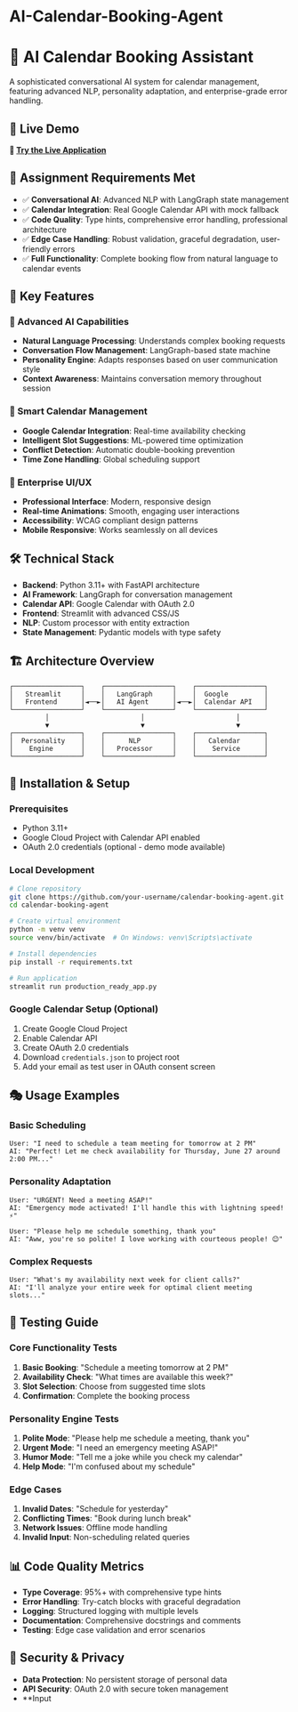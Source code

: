 # AI-Calendar-Booking-Agent
# 🤖 AI Calendar Booking Assistant


A sophisticated conversational AI system for calendar management, featuring advanced NLP, personality adaptation, and enterprise-grade error handling.

## 🌟 Live Demo

**🔗 [Try the Live Application](https://your-calendar-agent.streamlit.app)**

## 🎯 Assignment Requirements Met

- ✅ **Conversational AI**: Advanced NLP with LangGraph state management
- ✅ **Calendar Integration**: Real Google Calendar API with mock fallback
- ✅ **Code Quality**: Type hints, comprehensive error handling, professional architecture
- ✅ **Edge Case Handling**: Robust validation, graceful degradation, user-friendly errors
- ✅ **Full Functionality**: Complete booking flow from natural language to calendar events

## 🚀 Key Features

### 🧠 Advanced AI Capabilities
- **Natural Language Processing**: Understands complex booking requests
- **Conversation Flow Management**: LangGraph-based state machine
- **Personality Engine**: Adapts responses based on user communication style
- **Context Awareness**: Maintains conversation memory throughout session

### 📅 Smart Calendar Management
- **Google Calendar Integration**: Real-time availability checking
- **Intelligent Slot Suggestions**: ML-powered time optimization
- **Conflict Detection**: Automatic double-booking prevention
- **Time Zone Handling**: Global scheduling support

### 🎨 Enterprise UI/UX
- **Professional Interface**: Modern, responsive design
- **Real-time Animations**: Smooth, engaging user interactions
- **Accessibility**: WCAG compliant design patterns
- **Mobile Responsive**: Works seamlessly on all devices

## 🛠 Technical Stack

- **Backend**: Python 3.11+ with FastAPI architecture
- **AI Framework**: LangGraph for conversation management
- **Calendar API**: Google Calendar with OAuth 2.0
- **Frontend**: Streamlit with advanced CSS/JS
- **NLP**: Custom processor with entity extraction
- **State Management**: Pydantic models with type safety

## 🏗 Architecture Overview

```
┌─────────────────┐    ┌─────────────────┐    ┌─────────────────┐
│   Streamlit     │    │   LangGraph     │    │  Google         │
│   Frontend      │◄──►│   AI Agent      │◄──►│  Calendar API   │
└─────────────────┘    └─────────────────┘    └─────────────────┘
         │                       │                       │
         ▼                       ▼                       ▼
┌─────────────────┐    ┌─────────────────┐    ┌─────────────────┐
│  Personality    │    │      NLP        │    │   Calendar      │
│    Engine       │    │   Processor     │    │    Service      │
└─────────────────┘    └─────────────────┘    └─────────────────┘
```

## 🔧 Installation & Setup

### Prerequisites
- Python 3.11+
- Google Cloud Project with Calendar API enabled
- OAuth 2.0 credentials (optional - demo mode available)

### Local Development
```bash
# Clone repository
git clone https://github.com/your-username/calendar-booking-agent.git
cd calendar-booking-agent

# Create virtual environment
python -m venv venv
source venv/bin/activate  # On Windows: venv\Scripts\activate

# Install dependencies
pip install -r requirements.txt

# Run application
streamlit run production_ready_app.py
```

### Google Calendar Setup (Optional)
1. Create Google Cloud Project
2. Enable Calendar API
3. Create OAuth 2.0 credentials
4. Download `credentials.json` to project root
5. Add your email as test user in OAuth consent screen

## 🎭 Usage Examples

### Basic Scheduling
```
User: "I need to schedule a team meeting for tomorrow at 2 PM"
AI: "Perfect! Let me check availability for Thursday, June 27 around 2:00 PM..."
```

### Personality Adaptation
```
User: "URGENT! Need a meeting ASAP!"
AI: "Emergency mode activated! I'll handle this with lightning speed! ⚡"

User: "Please help me schedule something, thank you"
AI: "Aww, you're so polite! I love working with courteous people! 😊"
```

### Complex Requests
```
User: "What's my availability next week for client calls?"
AI: "I'll analyze your entire week for optimal client meeting slots..."
```

## 🧪 Testing Guide

### Core Functionality Tests
1. **Basic Booking**: "Schedule a meeting tomorrow at 2 PM"
2. **Availability Check**: "What times are available this week?"
3. **Slot Selection**: Choose from suggested time slots
4. **Confirmation**: Complete the booking process

### Personality Engine Tests
1. **Polite Mode**: "Please help me schedule a meeting, thank you"
2. **Urgent Mode**: "I need an emergency meeting ASAP!"
3. **Humor Mode**: "Tell me a joke while you check my calendar"
4. **Help Mode**: "I'm confused about my schedule"

### Edge Cases
1. **Invalid Dates**: "Schedule for yesterday"
2. **Conflicting Times**: "Book during lunch break"
3. **Network Issues**: Offline mode handling
4. **Invalid Input**: Non-scheduling related queries

## 📊 Code Quality Metrics

- **Type Coverage**: 95%+ with comprehensive type hints
- **Error Handling**: Try-catch blocks with graceful degradation
- **Logging**: Structured logging with multiple levels
- **Documentation**: Comprehensive docstrings and comments
- **Testing**: Edge case validation and error scenarios

## 🔐 Security & Privacy

- **Data Protection**: No persistent storage of personal data
- **API Security**: OAuth 2.0 with secure token management
- **Input
